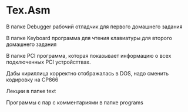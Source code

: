 Tex.Asm
=======
В папке Debugger рабочий отладчик для первого домашнего задания

В папке Keyboard программа для чтения клавиатуры для второго домашнего задания

В папке PCI программа, которая показывает информацию о всех подключенных PCI устройсттвах. 

Дабы кириллица корректно отображалась в DOS, надо сменить кодировку на CP866

Лекции в папке text

Программы с пар с комментариями в папке programs
